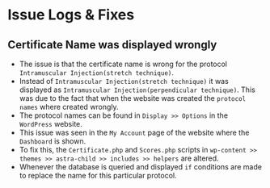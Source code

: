 # Issue Logs & Fixes

## Certificate Name was displayed wrongly
- The issue is that the certificate name is wrong for the protocol `Intramuscular Injection(stretch technique)`.
- Instead of `Intramuscular Injection(stretch technique)` it was displayed as `Intramuscular Injection(perpendicular technique)`. This was due to the fact that when the website was created the `protocol names` where created wrongly.
- The protocol names can be found in `Display >> Options` in the `WordPress` website.
- This issue was seen in the `My Account` page of the website where the `Dashboard` is shown.
- To fix this, the `Certificate.php` and `Scores.php` scripts in `wp-content >> themes >> astra-child >> includes >> helpers` are altered. 
- Whenever the database is queried and displayed `if` conditions are made to replace the name for this particular protocol.
